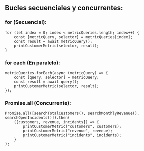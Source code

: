## Bucles secuenciales y concurrentes:

### for (Secuencial):

```
for (let index = 0; index < metricQueries.length; index++) {
	const [metricQuery, selector] = metricQueries[index];
	const result = await metricQuery();
	printCustomerMetric(selector, result);
}
```

### for each (En paralelo):

```
metricQueries.forEach(async (metricQuery) => {
	const [query, selector] = metricQuery;
	const result = await query();
	printCustomerMetric(selector, result);
});
```

### Promise.all (Concurrente):

```
Promise.all([searchTotalCustomers(), searchMonthlyRevenue(), searchOpenIncidents()]).then(
	([customers, revenue, incidents]) => {
		printCustomerMetric("customers", customers);
		printCustomerMetric("revenue", revenue);
		printCustomerMetric("incidents", incidents);
	}
);
```
